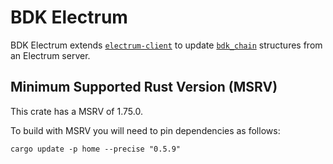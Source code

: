 # BDK Electrum

BDK Electrum extends [`electrum-client`] to update [`bdk_chain`] structures
from an Electrum server.

## Minimum Supported Rust Version (MSRV)
This crate has a MSRV of 1.75.0.

To build with MSRV you will need to pin dependencies as follows:
```shell
cargo update -p home --precise "0.5.9"
```

[`electrum-client`]: https://docs.rs/electrum-client/
[`bdk_chain`]: https://docs.rs/bdk-chain/
